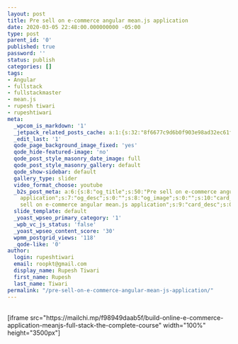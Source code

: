 ```yaml
---
layout: post
title: Pre sell on e-commerce angular mean.js application
date: 2020-03-05 22:48:00.000000000 -05:00
type: post
parent_id: '0'
published: true
password: ''
status: publish
categories: []
tags:
- Angular
- fullstack
- fullstackmaster
- mean.js
- rupesh tiwari
- rupeshtiwari
meta:
  _wpcom_is_markdown: '1'
  _jetpack_related_posts_cache: a:1:{s:32:"8f6677c9d6b0f903e98ad32ec61f8deb";a:2:{s:7:"expires";i:1601828106;s:7:"payload";a:3:{i:0;a:1:{s:2:"id";i:2912;}i:1;a:1:{s:2:"id";i:3465;}i:2;a:1:{s:2:"id";i:3345;}}}}
  _edit_last: '1'
  qode_page_background_image_fixed: 'yes'
  qode_hide-featured-image: 'no'
  qode_post_style_masonry_date_image: full
  qode_post_style_masonry_gallery: default
  qode_show-sidebar: default
  gallery_type: slider
  video_format_choose: youtube
  _b2s_post_meta: a:6:{s:8:"og_title";s:50:"Pre sell on e-commerce angular mean.js
    application";s:7:"og_desc";s:0:"";s:8:"og_image";s:0:"";s:10:"card_title";s:50:"Pre
    sell on e-commerce angular mean.js application";s:9:"card_desc";s:0:"";s:10:"card_image";s:0:"";}
  slide_template: default
  _yoast_wpseo_primary_category: '1'
  _wpb_vc_js_status: 'false'
  _yoast_wpseo_content_score: '30'
  wpmm_postgrid_views: '118'
  _qode-like: '0'
author:
  login: rupeshtiwari
  email: roopkt@gmail.com
  display_name: Rupesh Tiwari
  first_name: Rupesh
  last_name: Tiwari
permalink: "/pre-sell-on-e-commerce-angular-mean-js-application/"
---
```

<p><!-- wp:shortcode --><br />
 [iframe src="https://mailchi.mp/f98949daab5f/build-online-e-commerce-application-meanjs-full-stack-the-complete-course" width="100%" height="3500px"]<br />
<!-- /wp:shortcode --></p>
